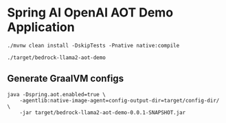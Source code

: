 # Spring AI OpenAI AOT Demo Application

```
./mvnw clean install -DskipTests -Pnative native:compile
```

```
./target/bedrock-llama2-aot-demo
```

## Generate GraalVM configs

```
java -Dspring.aot.enabled=true \
    -agentlib:native-image-agent=config-output-dir=target/config-dir/ \
    -jar target/bedrock-llama2-aot-demo-0.0.1-SNAPSHOT.jar
```